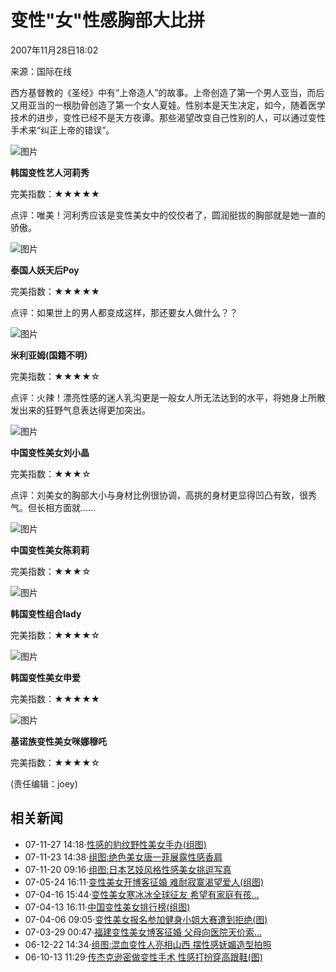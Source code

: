 # 变性"女"性感胸部大比拼

2007年11月28日18:02 

来源：国际在线

西方基督教的《圣经》中有“上帝造人”的故事。上帝创造了第一个男人亚当，而后又用亚当的一根肋骨创造了第一个女人夏娃。性别本是天生决定，如今，随着医学技术的进步，变性已经不是天方夜谭。那些渴望改变自己性别的人，可以通过变性手术来“纠正上帝的错误”。

![图片](https://photocdn.sohu.com/20061227/Img247292310.gif)

**韩国变性艺人河莉秀**

完美指数：★★★★★

点评：唯美！河利秀应该是变性美女中的佼佼者了，圆润挺拔的胸部就是她一直的骄傲。

![图片](https://photocdn.sohu.com/20071128/Img253661227.jpg)

**泰国人妖天后Poy**

完美指数：★★★★★

点评：如果世上的男人都变成这样，那还要女人做什么？？

![图片](https://photocdn.sohu.com/20071128/Img253661228.jpg)

**米利亚姆(国籍不明）**

完美指数：★★★★☆

点评：火辣！漂亮性感的迷人乳沟更是一般女人所无法达到的水平，将她身上所散发出来的狂野气息表达得更加突出。

![图片](https://photocdn.sohu.com/20071128/Img253661229.jpg)

**中国变性美女刘小晶**

完美指数：★★★☆

点评：刘美女的胸部大小与身材比例很协调，高挑的身材更显得凹凸有致，很秀气。但长相方面就……

![图片](https://photocdn.sohu.com/20071128/Img253661230.jpg)

**中国变性美女陈莉莉**

完美指数：★★★☆

![图片](https://photocdn.sohu.com/20071128/Img253661231.jpg)

**韩国变性组合lady**

完美指数：★★★★☆

![图片](https://photocdn.sohu.com/20071128/Img253661232.jpg)

**韩国变性美女申爱**

完美指数：★★★★★

![图片](https://photocdn.sohu.com/20071128/Img253661233.jpg)

**基诺族变性美女咪娜穆吒**

完美指数：★★★★☆

(责任编辑：joey)

## 相关新闻

- 07-11-27 14:18·[性感的豹纹野性美女手办(组图)](https://dm.sohu.com/20071127/n253505052.shtml)
- 07-11-23 14:38·[组图:绝色美女唐一菲展露性感香肩](https://yule.sohu.com/20071123/n253440167.shtml)
- 07-11-20 09:16·[组图:日本艺妓风格性感美女挑逗写真](https://yule.sohu.com/20071120/n253356385.shtml)
- 07-05-24 16:11·[变性美女开博客征婚 难耐寂寞渴望爱人(组图)](https://news.sohu.com/20070524/n250207178.shtml)
- 07-04-16 15:44·[变性美女寒冰冰全球征友 希望有家庭有孩...](https://news.sohu.com/20070416/n249475310.shtml)
- 07-04-13 16:11·[中国变性美女排行榜(组图)](https://news.sohu.com/20070413/n249417971.shtml)
- 07-04-06 09:05·[变性美女报名参加健身小姐大赛遭到拒绝(图)](https://it.sohu.com/20070406/n249242536.shtml)
- 07-03-29 00:47·[福建变性美女博客征婚 父母向医院天价索...](https://news.sohu.com/20070329/n249044855.shtml)
- 06-12-22 14:34·[组图:混血变性人亮相山西 摆性感妩媚造型拍照](https://news.sohu.com/20061222/n247206159_1.shtml)
- 06-10-13 11:29·[传杰克逊密做变性手术 性感打扮穿高跟鞋(图)](https://yule.sohu.com/20061013/n245779885.shtml)
<!-- tcd_original_link http://sh.sohu.com/20071128/n253661224.shtml -->
